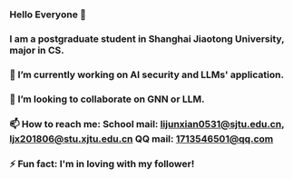 ### Hello Everyone 👋
### I am a postgraduate student in Shanghai Jiaotong University, major in CS.
### 🔭 I’m currently working on AI security and LLMs' application.
### 👯 I’m looking to collaborate on GNN or LLM.
### 📫 How to reach me: School mail: lijunxian0531@sjtu.edu.cn, ljx201806@stu.xjtu.edu.cn QQ mail: 1713546501@qq.com
### ⚡ Fun fact: I'm in loving with my follower!

<!--
**lijunxian111/lijunxian111** is a ✨ _special_ ✨ repository because its `README.md` (this file) appears on your GitHub profile.

Here are some ideas to get you started:

- 🔭 I’m currently working on ...
- 🌱 I’m currently learning ...
- 👯 I’m looking to collaborate on ...
- 🤔 I’m looking for help with ...
- 💬 Ask me about ...
- 📫 How to reach me: ...
- 😄 Pronouns: ...
- ⚡ Fun fact: ...
-->
